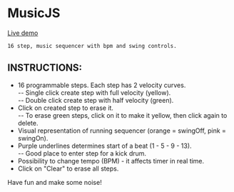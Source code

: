 # MusicJS  
[Live demo](https://musicjs.netlify.com/)

    16 step, music sequencer with bpm and swing controls.  

## INSTRUCTIONS:  

- 16 programmable steps. Each step has 2 velocity curves.  
--  Single click create step with full velocity (yellow).   
--  Double click create step with half velocity (green).    
- Click on created step to erase it.   
--  To erase green steps, click on it to make it yellow, then click again to delete.  
- Visual representation of running sequencer (orange = swingOff, pink = swingOn).  
- Purple underlines determines start of a beat (1 - 5 - 9 - 13).  
--  Good place to enter step for a kick drum.  
- Possibility to change tempo (BPM) - it affects timer in real time.  
- Click on "Clear" to erase all steps.  

Have fun and make some noise!    

